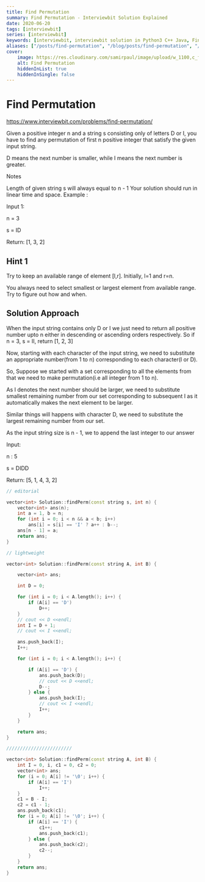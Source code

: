 ```yaml
---
title: Find Permutation
summary: Find Permutation - Interviewbit Solution Explained
date: 2020-06-20
tags: [interviewbit]
series: [interviewbit]
keywords: [interviewbit, interviewbit solution in Python3 C++ Java, Find Permutation solution]
aliases: ["/posts/find-permutation", "/blog/posts/find-permutation", "/find-permutation"]
cover:
    image: https://res.cloudinary.com/samirpaul/image/upload/w_1100,c_fit,co_rgb:FFFFFF,l_text:Arial_70_bold:Find Permutation - Solution Explained/problem-solving.webp
    alt: Find Permutation
    hiddenInList: true
    hiddenInSingle: false
---
```


# Find Permutation

https://www.interviewbit.com/problems/find-permutation/

Given a positive integer n and a string s consisting only of letters D or I, you have to find any permutation of first n positive integer that satisfy the given input string.

D means the next number is smaller, while I means the next number is greater.

Notes

Length of given string s will always equal to n - 1
Your solution should run in linear time and space.
Example :

Input 1:

n = 3

s = ID

Return: [1, 3, 2]

## Hint 1

Try to keep an available range of element [l,r]. Initially, l=1 and r=n.

You always need to select smallest or largest element from available range. Try to figure out how and when.

## Solution Approach

When the input string contains only D or I we just need to return all positive number upto n either in descending or ascending orders respectively.
So if n = 3, s = II, return [1, 2, 3]

Now, starting with each character of the input string, we need to substitute an appropriate number(from 1 to n) corresponding to each character(I or D).

So, Suppose we started with a set corresponding to all the elements from that we need to make permutation(i.e all integer from 1 to n).

As I denotes the next number should be larger, we need to substitute smallest remaining number from our set corresponding to subsequent I as it automatically makes the next element to be larger.

Similar things will happens with character D, we need to substitute the largest remaining number from our set.

As the input string size is n - 1, we to append the last integer to our answer

Input:

n :  5

s = DIDD

Return: [5, 1, 4, 3, 2]


```cpp
// editorial

vector<int> Solution::findPerm(const string s, int n) {
    vector<int> ans(n);
    int a = 1, b = n;
    for (int i = 0; i < n && a < b; i++)
        ans[i] = s[i] == 'I' ? a++ : b--;
    ans[n - 1] = a;
    return ans;
}

// lightweight

vector<int> Solution::findPerm(const string A, int B) {

    vector<int> ans;

    int D = 0;

    for (int i = 0; i < A.length(); i++) {
        if (A[i] == 'D')
            D++;
    }
    // cout << D <<endl;
    int I = D + 1;
    // cout << I <<endl;

    ans.push_back(I);
    I++;

    for (int i = 0; i < A.length(); i++) {

        if (A[i] == 'D') {
            ans.push_back(D);
            // cout << D <<endl;
            D--;
        } else {
            ans.push_back(I);
            // cout << I <<endl;
            I++;
        }
    }

    return ans;
}

////////////////////////

vector<int> Solution::findPerm(const string A, int B) {
    int I = 0, i, c1 = 0, c2 = 0;
    vector<int> ans;
    for (i = 0; A[i] != '\0'; i++) {
        if (A[i] == 'I')
            I++;
    }
    c1 = B - I;
    c2 = c1 - 1;
    ans.push_back(c1);
    for (i = 0; A[i] != '\0'; i++) {
        if (A[i] == 'I') {
            c1++;
            ans.push_back(c1);
        } else {
            ans.push_back(c2);
            c2--;
        }
    }
    return ans;
}
```
